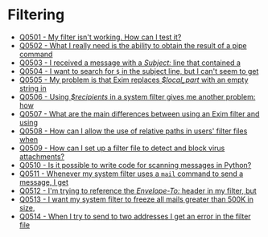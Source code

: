 Filtering
====

- [Q0501 - My filter isn't working. How can I test it?](Q0501)
- [Q0502 - What I really need is the ability to obtain the result of a pipe command](Q0502)
- [Q0503 - I received a message with a *Subject:* line that contained a](Q0503)
- [Q0504 - I want to search for `$` in the subject line, but I can't seem to get](Q0504)
- [Q0505 - My problem is that Exim replaces *\$local\_part* with an empty string in](Q0505)
- [Q0506 - Using *\$recipients* in a system filter gives me another problem: how](Q0506)
- [Q0507 - What are the main differences between using an Exim filter and using](Q0507)
- [Q0508 - How can I allow the use of relative paths in users' filter files when](Q0508)
- [Q0509 - How can I set up a filter file to detect and block virus attachments?](Q0509)
- [Q0510 - Is it possible to write code for scanning messages in Python?](Q0510)
- [Q0511 - Whenever my system filter uses a `mail` command to send a message, I get](Q0511)
- [Q0512 - I'm trying to reference the *Envelope-To:* header in my filter, but](Q0512)
- [Q0513 - I want my system filter to freeze all mails greater than 500K in size,](Q0513)
- [Q0514 - When I try to send to two addresses I get an error in the filter file](Q0514)
